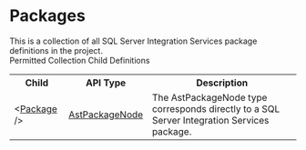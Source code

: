 # Packages

<div class="LanguageSummary"><div class ="SummaryItem">This is a collection of all SQL Server Integration Services package definitions in the project.</div></div><div class="SchemaBindingGroup"><div class="SchemaBindingGroupHeader">Permitted Collection Child Definitions</div><table id="SchemaBindingList" class="SchemaBindingList"><tbody><tr><th class="SchemaBindingNameColumnHeader">Child</th><th class="SchemaBindingTypeColumnHeader">API Type</th><th class="SchemaBindingSummaryColumnHeader">Description</th></tr><tr class="cd0"><td class="SchemaBindingName"><span class="punc">&lt;</span><a href=Varigence.Languages.Biml.Task.AstPackageNode.html">Package</a><span class="punc"> /&gt;</span></td><td class="SchemaBindingType"><a href="../api-reference/Varigence.Languages.Biml.Task.AstPackageNode.html">AstPackageNode</a></td><td class="SchemaBindingSummary">The AstPackageNode type corresponds directly to a SQL Server Integration Services package.</td></tr></tbody></table></div>